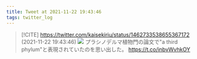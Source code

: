 ```yaml
---
title: Tweet at 2021-11-22 19:43:46
tags: twitter_log
---
```


> [!CITE] https://twitter.com/kaisekiriu/status/1462733538655367172 (2021-11-22 19:43:46)
> ![](https://twitter.com/kaisekiriu/status/1462733538655367172)
> プラシノデルマ植物門の論文で"a third phylum"と表現されていたのを思い出した。
> https://t.co/inbvWvhkOY
